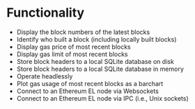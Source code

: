 # Functionality #

 - Display the block numbers of the latest blocks
 - Identify who built a block (including locally built blocks)
 - Display gas price of most recent blocks
 - Display gas limit of most recent blocks
 - Store block headers to a local SQLite database on disk
 - Store block headers to a local SQLite database in memory
 - Operate headlessly
 - Plot gas usage of most recent blocks as a barchart
 - Connect to an Ethereum EL node via Websockets
 - Connect to an Ethereum EL node via IPC (i.e., Unix sockets)

